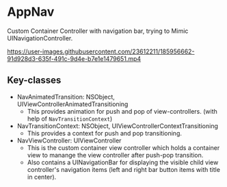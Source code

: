 # AppNav
Custom Container Controller with navigation bar, trying to Mimic UINavigationController.


https://user-images.githubusercontent.com/23612211/185956662-91d928d3-635f-491c-9d4e-b7e1e1479651.mp4

## Key-classes
- NavAnimatedTransition: NSObject, UIViewControllerAnimatedTransitioning
  - This provides animation for push and pop of view-controllers. (with help of `NavTransitionContext`)
- NavTransitionContext: NSObject, UIViewControllerContextTransitioning
  - This provides a context for push and pop transitioning. 
- NavViewController: UIViewController
  - This is the custom container view controller which holds a container view to manange the view controller after push-pop transition. 
  - Also contains a UINavigationBar for displaying the visible child view controller's navigation items (left and right bar button items with title in center).
